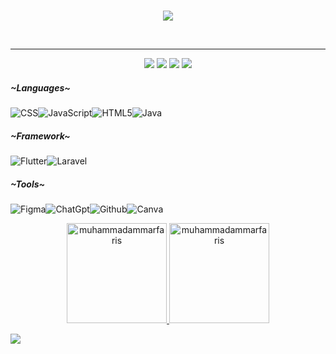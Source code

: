 <br>
<p align="center">
    <img src="https://readme-typing-svg.herokuapp.com/?lines=Hi%20there;Im+Muhammad+Ammar+Faris+Fauzi;and%20I%27m%20a%20front%20end%20mobile%20developer&font=Fira%20Code&color=%23D62F79&center=true&width=500&height=300">
</p>
<br>

<hr>
<p align="center">
  <a target="_blank" href="https://www.linkedin.com/in/ammar-faris-fauzi-339260295/"><img src="https://img.shields.io/badge/-LinkedIn-0077B5?style=for-the-badge&logo=Linkedin&logoColor=white"></img></a>
  <a target="_blank" href="mailto:farisfauzi444@gmail.com"><img src="https://img.shields.io/badge/-Gmail-D14836?style=for-the-badge&logo=Gmail&logoColor=white"></img></a>
  <a target="_blank" href="https://dribbble.com/Shion12"><img src="https://img.shields.io/badge/Dribbble-EA4C89?style=for-the-badge&logo=dribbble&logoColor=white"></img></a>
  <a target="_blank" href="https://www.instagram.com/onekebabplease._/?utm_source=ig_web_button_share_sheet"><img src="https://img.shields.io/badge/Instagram-E4405F?style=for-the-badge&logo=instagram&logoColor=white"></img></a>
</p>

<h5 align="left">~Languages~</h5>

![CSS](https://img.shields.io/badge/css3-%231572B6.svg?style=for-the-badge&logo=css3&logoColor=white)![JavaScript](https://img.shields.io/badge/javascript-%23323330.svg?style=for-the-badge&logo=javascript&logoColor=%23F7DF1E)![HTML5](https://img.shields.io/badge/html5-%23E34F26.svg?style=for-the-badge&logo=html5&logoColor=white)![Java](https://img.shields.io/badge/java-%23ED8B00.svg?style=for-the-badge&logo=openjdk&logoColor=white)

<h5 align="left">~Framework~</h5>

![Flutter](https://img.shields.io/badge/Flutter-02569B?style=for-the-badge&logo=flutter&logoColor=white)![Laravel](https://img.shields.io/badge/Laravel-FF2D20?style=for-the-badge&logo=laravel&logoColor=white) 

<h5 align="left">~Tools~</h5>

![Figma](https://img.shields.io/badge/Figma-F24E1E?style=for-the-badge&logo=figma&logoColor=white)![ChatGpt](https://img.shields.io/badge/ChatGPT-74aa9c?style=for-the-badge&logo=openai&logoColor=white)![Github](https://img.shields.io/badge/GitHub-100000?style=for-the-badge&logo=github&logoColor=white)![Canva](https://img.shields.io/badge/Canva-%2300C4CC.svg?style=for-the-badge&logo=Canva&logoColor=white)

<div align="center">
  <a href="https://github.com/muhammadammarfaris">
    <img height="160em" src="https://github-readme-streak-stats.herokuapp.com/?user=muhammadammarfaris&&theme=tokyonight" alt="muhammadammarfaris"/>
    <img height="160em" src="https://github-readme-stats.vercel.app/api?username=muhammadammarfaris&show_icons=true&locale=en&layout=compact&theme=tokyonight" alt="muhammadammarfaris"/>
  </a>
</div>

<p align="center">
  
  [![](https://visitcount.itsvg.in/api?id=muhammadammarfaris&icon=0&color=1)](https://visitcount.itsvg.in)
</p>
